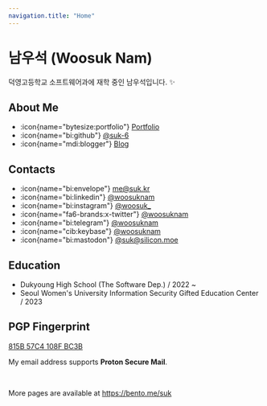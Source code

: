 ```yaml
---
navigation.title: "Home"
---
```


# 남우석 (Woosuk Nam)

덕영고등학교 소프트웨어과에 재학 중인 남우석입니다. :sparkles:

## About Me

-   :icon{name="bytesize:portfolio"} [Portfolio](/portfolio)
-   :icon{name="bi:github"} [@suk-6](https://github.com/suk-6)
-   :icon{name="mdi:blogger"} [Blog](https://blog.suk.kr)

## Contacts

-   :icon{name="bi:envelope"} [me@suk.kr](mailto:me@suk.kr)
-   :icon{name="bi:linkedin"} [@woosuknam](https://www.linkedin.com/in/woosuknam)
-   :icon{name="bi:instagram"} [@woosuk\_](https://www.instagram.com/woosuk_/)
-   :icon{name="fa6-brands:x-twitter"} [@woosuknam](https://x.com/woosuknam)
-   :icon{name="bi:telegram"} [@woosuknam](https://t.me/woosuknam)
-   :icon{name="cib:keybase"} [@woosuknam](https://keybase.io/woosuknam)
-   :icon{name="bi:mastodon"} [@suk@silicon.moe](https://social.silicon.moe/@suk)

## Education

-   Dukyoung High School (The Software Dep.) / 2022 ~
-   Seoul Women's University Information Security Gifted Education Center / 2023

## PGP Fingerprint

[815B 57C4 108F BC3B](https://keys.openpgp.org/vks/v1/by-fingerprint/6D99AAD025E93699B9A52C13815B57C4108FBC3B)

My email address supports **Proton Secure Mail**.

<br />

More pages are available at <https://bento.me/suk>
